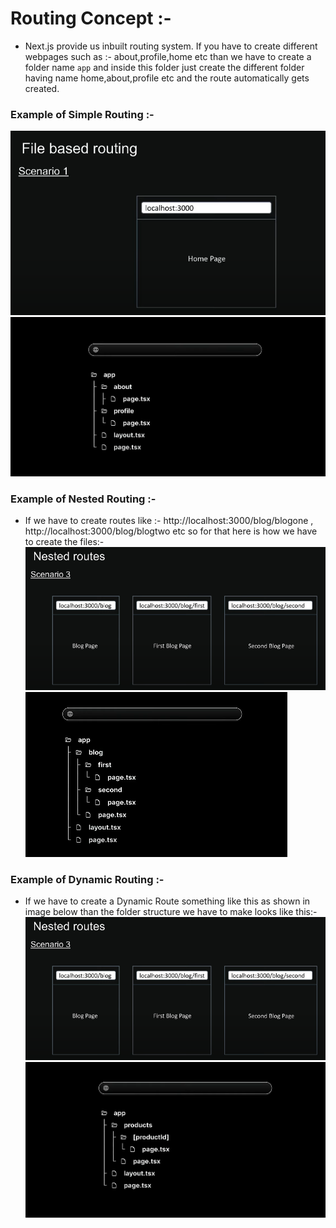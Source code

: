 # Routing Concept :-
- Next.js provide us inbuilt routing system. If you have to create different webpages such as :- about,profile,home etc than we have to create a folder name `app` and inside this folder just create the different folder having name home,about,profile etc and the route automatically gets created.

### Example of Simple Routing :-
![My Image](./images/Routing/filebasedRouting.png "Routing")
![My Image](./images/Routing/res1.png "Routing")



### Example of Nested Routing :-
- If we have to create routes like :- http://localhost:3000/blog/blogone , http://localhost:3000/blog/blogtwo etc so for that here is how we have to create the files:-
![My Image](./images/Routing/nestedRoute.png "Routing")
![My Image](./images/Routing/res2.png "Routing")


### Example of Dynamic Routing :-
- If we have to create a Dynamic Route something like this as shown in image below than the folder structure we have to make looks like this:-
![My Image](./images/Routing/nestedRoute.png "Routing")
![My Image](./images/Routing/res3.png "Routing")
